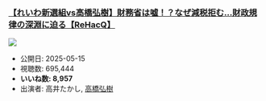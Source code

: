 ### [【れいわ新選組vs高橋弘樹】財務省は嘘！？なぜ減税拒む…財政規律の深淵に迫る【ReHacQ】](https://www.youtube.com/watch?v=Srpvj_zGiCs)
[![](https://img.youtube.com/vi/Srpvj_zGiCs/sddefault.jpg)](https://www.youtube.com/watch?v=Srpvj_zGiCs)
-   公開日: 2025-05-15
-   視聴数: 695,444
-   **いいね数: 8,957**
-   出演者: 高井たかし, [高橋弘樹](/rehacq_fan/people/高橋弘樹 "wikilink")
